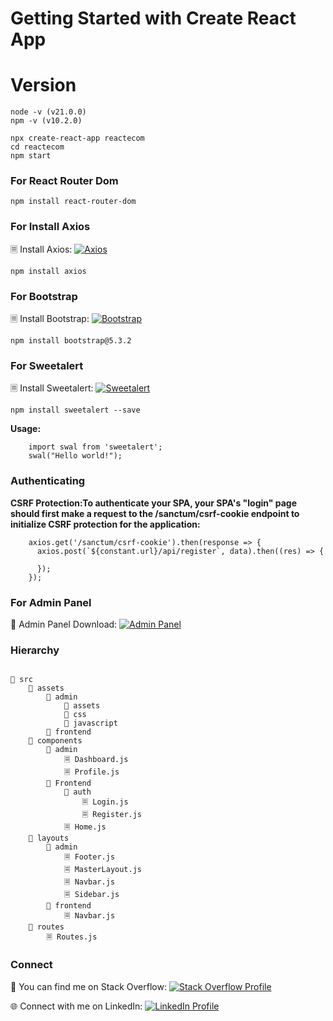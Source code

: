 # Getting Started with Create React App

# Version

```
node -v (v21.0.0)
npm -v (v10.2.0)

```

```
npx create-react-app reactecom
cd reactecom
npm start
```
### For React Router Dom

```npm install react-router-dom```

### For Install Axios

🗏 Install Axios: [![Axios](https://img.shields.io/badge/Install-Axios-red)](https://www.npmjs.com/package/axios)

```npm install axios```


### For Bootstrap

🗏 Install Bootstrap: [![Bootstrap](https://img.shields.io/badge/Install-Bootstrap-blueviolet)](https://getbootstrap.com/)

```npm install bootstrap@5.3.2```

### For Sweetalert

🗏 Install Sweetalert: [![Sweetalert](https://img.shields.io/badge/Install-Sweetalert-orange)](https://www.npmjs.com/package/sweetalert)

```npm install sweetalert --save```

**Usage:**

```
    import swal from 'sweetalert';
    swal("Hello world!");

```


### Authenticating

**CSRF Protection:To authenticate your SPA, your SPA's "login" page should first make a request to the /sanctum/csrf-cookie endpoint to initialize CSRF protection for the application:**

```
    axios.get('/sanctum/csrf-cookie').then(response => {
      axios.post(`${constant.url}/api/register`, data).then((res) => {

      });
    });

```


### For Admin Panel 

📁 Admin Panel Download: [![Admin Panel](https://img.shields.io/badge/Download-Admin%20Panel-green)](https://startbootstrap.com/template/sb-admin)

### Hierarchy
```

📂 src
    📂 assets
        📂 admin
            📁 assets
            📁 css
            📁 javascript
        📂 frontend
    📂 components
        📂 admin
            🗏 Dashboard.js
            🗏 Profile.js
        📂 Frontend
            📂 auth
                🗏 Login.js
                🗏 Register.js
            🗏 Home.js
    📂 layouts
        📂 admin
            🗏 Footer.js
            🗏 MasterLayout.js
            🗏 Navbar.js
            🗏 Sidebar.js
        📂 frontend
            🗏 Navbar.js
    📂 routes
        🗏 Routes.js

```


### Connect

🔗 You can find me on Stack Overflow: [![Stack Overflow Profile](https://img.shields.io/badge/Stack%20Overflow-Profile-orange)](https://stackoverflow.com/users/10623148/muhammad-umair)

🌐 Connect with me on LinkedIn: [![LinkedIn Profile](https://img.shields.io/badge/LinkedIn-Profile-blue)](https://www.linkedin.com/in/muhammad-umair-fullstack/)

